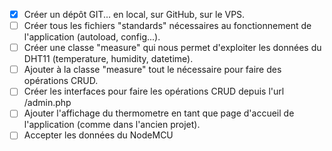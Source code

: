 - [X] Créer un dépôt GIT... en local, sur GitHub, sur le VPS.
- [ ] Créer tous les fichiers "standards" nécessaires au fonctionnement de l'application (autoload, config...).
- [ ] Créer une classe "measure" qui nous permet d'exploiter les données du DHT11 (temperature, humidity, datetime).
- [ ] Ajouter à la classe "measure" tout le nécessaire pour faire des opérations CRUD.
- [ ] Créer les interfaces pour faire les opérations CRUD depuis l'url /admin.php
- [ ] Ajouter l'affichage du thermometre en tant que page d'accueil de l'application (comme dans l'ancien projet).
- [ ] Accepter les données du NodeMCU
